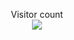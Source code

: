 <p align="center"> 
  Visitor count<br>
  <img src="https://profile-counter.glitch.me/Vincent4440/count.svg" />
</p>
